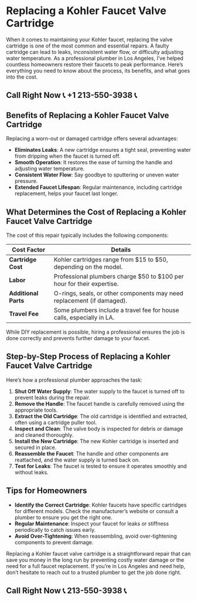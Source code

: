 # Replacing a Kohler Faucet Valve Cartridge  

When it comes to maintaining your Kohler faucet, replacing the valve cartridge is one of the most common and essential repairs. A faulty cartridge can lead to leaks, inconsistent water flow, or difficulty adjusting water temperature. As a professional plumber in Los Angeles, I’ve helped countless homeowners restore their faucets to peak performance. Here’s everything you need to know about the process, its benefits, and what goes into the cost.  

## Call Right Now 📞 +1 213-550-3938 📞

## Benefits of Replacing a Kohler Faucet Valve Cartridge  

Replacing a worn-out or damaged cartridge offers several advantages:  
- **Eliminates Leaks**: A new cartridge ensures a tight seal, preventing water from dripping when the faucet is turned off.  
- **Smooth Operation**: It restores the ease of turning the handle and adjusting water temperature.  
- **Consistent Water Flow**: Say goodbye to sputtering or uneven water pressure.  
- **Extended Faucet Lifespan**: Regular maintenance, including cartridge replacement, helps your faucet last longer.  

## What Determines the Cost of Replacing a Kohler Faucet Valve Cartridge  

The cost of this repair typically includes the following components:  

| **Cost Factor**         | **Details**                                                                 |  
|--------------------------|-----------------------------------------------------------------------------|  
| **Cartridge Cost**       | Kohler cartridges range from $15 to $50, depending on the model.           |  
| **Labor**                | Professional plumbers charge $50 to $100 per hour for their expertise.     |  
| **Additional Parts**      | O-rings, seals, or other components may need replacement (if damaged).      |  
| **Travel Fee**           | Some plumbers include a travel fee for house calls, especially in LA.    |  

While DIY replacement is possible, hiring a professional ensures the job is done correctly and prevents further damage to your faucet.  

## Step-by-Step Process of Replacing a Kohler Faucet Valve Cartridge  

Here’s how a professional plumber approaches the task:  

1. **Shut Off Water Supply**: The water supply to the faucet is turned off to prevent leaks during the repair.  
2. **Remove the Handle**: The faucet handle is carefully removed using the appropriate tools.  
3. **Extract the Old Cartridge**: The old cartridge is identified and extracted, often using a cartridge puller tool.  
4. **Inspect and Clean**: The valve body is inspected for debris or damage and cleaned thoroughly.  
5. **Install the New Cartridge**: The new Kohler cartridge is inserted and secured in place.  
6. **Reassemble the Faucet**: The handle and other components are reattached, and the water supply is turned back on.  
7. **Test for Leaks**: The faucet is tested to ensure it operates smoothly and without leaks.  

## Tips for Homeowners  

- **Identify the Correct Cartridge**: Kohler faucets have specific cartridges for different models. Check the manufacturer’s website or consult a plumber to ensure you get the right one.  
- **Regular Maintenance**: Inspect your faucet for leaks or stiffness periodically to catch issues early.  
- **Avoid Over-Tightening**: When reassembling, avoid over-tightening components to prevent damage.  

Replacing a Kohler faucet valve cartridge is a straightforward repair that can save you money in the long run by preventing costly water damage or the need for a full faucet replacement. If you’re in Los Angeles and need help, don’t hesitate to reach out to a trusted plumber to get the job done right.
## Call Right Now 📞 213-550-3938 📞